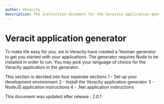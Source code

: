 ```yaml
---
author: Veracity
description: The instruction document for the Veracity application generator
---
```


# Veracit application generator 
To make life easy for you, we in Veracity have created a Yeoman generator to get you started with your applications. The generator requires Node to be installed in order to run. You may pick your language of choice for the Veracity application in the generator.


This section is devided into four seperate sections
1 - Set up your development environment
2 - Install the Veracity application generator
3 - NodeJS application instructions
4 - .Net application instructions


This document was updated after release : 2.0.1


